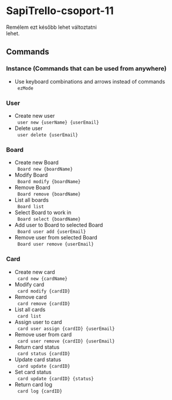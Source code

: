 # SapiTrello-csoport-11
Remélem ezt később lehet változtatni  
lehet.

## Commands
### Instance (Commands that can be used from anywhere)  
* Use keyboard combinations and arrows instead of commands  
	` ezMode`  
	
### User
* Create new user  
	` user new {userName} {userEmail}`  
* Delete user  
	` user delete {userEmail}`  

### Board  
* Create new Board  
	` Board new {boardName}`  
* Modify Board  
	` Board modify {boardName}`  
* Remove Board  
	` Board remove {boardName}`  
* List all boards  
	` Board list`  
* Select Board to work in  
	` Board select {boardName}`  
* Add user to Board to selected Board  
	` Board user add {userEmail}`  
* Remove user from selected Board  
	` Board user remove {userEmail}`  

### Card  
* Create new card  
	` card new {cardName}`  
* Modify card  
	` card modify {cardID}`  
* Remove card  
	` card remove {cardID}`  
* List all cards  
	` card list`  
* Assign user to card  
	` card user assign {cardID} {userEmail}`  
* Remove user from card  
	` card user remove {cardID} {userEmail}`  
* Return card status  
	` card status {cardID}`  
* Update card status  
	` card update {cardID}`  
* Set card status  
	` card update {cardID} {status}`  
* Return card log  
	` card log {cardID}`  
